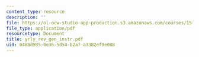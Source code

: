```yaml
---
content_type: resource
description: ''
file: https://ol-ocw-studio-app-production.s3.amazonaws.com/courses/15-667-negotiation-and-conflict-management-spring-2001/0488d9850e365d54b2a7a3382ef9e008_yrly_rev_gen_instr.pdf
file_type: application/pdf
resourcetype: Document
title: yrly_rev_gen_instr.pdf
uid: 0488d985-0e36-5d54-b2a7-a3382ef9e008
---
```

